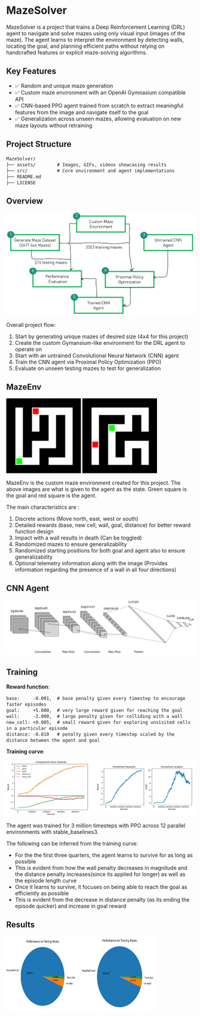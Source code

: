# MazeSolver

MazeSolver is a project that trains a Deep Reinforcement Learning (DRL) agent to navigate and solve mazes using only visual input (images of the maze). The agent learns to interpret the environment by detecting walls, locating the goal, and planning efficient paths without relying on handcrafted features or explicit maze-solving algorithms.

## Key Features

- ✅ Random and unique maze generation
- ✅ Custom maze environment with an OpenAI Gymnasium compatible API
- ✅ CNN-based PPO agent trained from scratch to extract meaningful features from the image and navigate itself to the goal
- ✅ Generalization across unseen mazes, allowing evaluation on new maze layouts without retraining

## Project Structure
```
MazeSolver/
├── assets/        # Images, GIFs, videos showcasing results
├── src/           # Core environment and agent implementations
├── README.md 
├── LICENSE 
```

## Overview 
![Overview](assets/images/Overview.png)

Overall project flow:
  1. Start by generating unique mazes of desired size (4x4 for this project)
  2. Create the custom Gymansium-like environment for the DRL agent to operate on
  3. Start with an untrained Convolutional Neural Network (CNN) agent
  4. Train the CNN agent via Proximal Policy Optimization (PPO) 
  5. Evaluate on unseen testing mazes to test for generalization

## MazeEnv
<img src="assets/images/Environment_Image1.png" alt="Environment_Image1" width="200"/>   <img src="assets/images/Environment_Image2.png" alt="Environment_Image2" width="200"/>

MazeEnv is the custom maze environment created for this project. The above images are what is given to the agent as the state. Green square is the goal and red square is the agent.

The main characteristics are :
  1. Discrete actions (Move north, east, west or south)
  2. Detailed rewards (base, new cell, wall, goal, distance) for better reward function design
  3. Impact with a wall results in death (Can be toggled)
  4. Randomized mazes to ensure generalizability
  5. Randomized starting positions for both goal and agent also to ensure generalizability
  6. Optional telemetry information along with the image (Provides information regarding the presence of a wall in all four directions)

## CNN Agent

<img src="assets/images/PolicyNetwork.jpg" alt="Policy Network" width="800"/> 


## Training


**Reward function**:
```
base:     -0.001,  # base penalty given every timestep to encourage faster episodes
goal:     +5.000,  # very large reward given for reaching the goal
wall:     -2.000,  # large penalty given for colliding with a wall 
new_cell: +0.005,  # small reward given for exploring unvisited cells in a particular episode
distance: -0.010   # penalty given every timestep scaled by the distance between the agent and goal
```

**Training curve**:

<img src="assets/images/RewardCurves.png" alt="Training Curves" width="800"/> 

The agent was trained for 3 million timesteps with PPO across 12 parallel environments with stable_baselines3.

The following can be inferred from the training curve:

  - For the the first three quarters, the agent learns to survive for as long as possible
  - This is evident from how the wall penalty decreases in magnitude and the distance penalty increases(since its applied for longer) as well as the episode length curve
  - Once it learns to survive, it focuses on being able to reach the goal as efficiently as possible
  - This is evident from the decrease in distance penalty (as its ending the episode quicker) and increase in goal reward
    
## Results
<img src="assets/images/EvaluationResults.png" alt="Eval Results" height="200" width= "400"/> 
